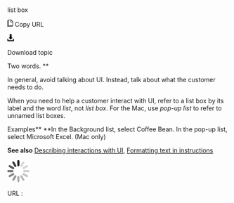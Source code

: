 # 

list box

![Copy URL](media/list-box/Copy.png)
Copy URL

![Download](media/list-box/Download.png)

Download topic

Two words. **

In general, avoid talking about UI. Instead, talk about what the customer needs to do. 

When you need to help a customer interact with UI, refer to a list box by its label and the word *list*, not *list box*. For the Mac, use *pop-up list* to refer to unnamed list boxes.

Examples**
**In the Background list, select Coffee Bean. 
In the pop-up list, select Microsoft Excel. (Mac only)

**See also** [Describing interactions with UI](https://worldready.cloudapp.net/Styleguide/Read?id=2700&topicid=26472), [Formatting text in instructions](https://worldready.cloudapp.net/Styleguide/Read?id=2700&topicid=29014)

![In progress](media/list-box/activity-large.gif)

URL :

